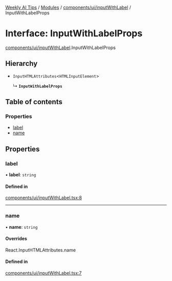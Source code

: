 [Weekly AI Tips](../README.md) / [Modules](../modules.md) / [components/ui/inputWithLabel](../modules/components_ui_inputWithLabel.md) / InputWithLabelProps

# Interface: InputWithLabelProps

[components/ui/inputWithLabel](../modules/components_ui_inputWithLabel.md).InputWithLabelProps

## Hierarchy

- `InputHTMLAttributes`\<`HTMLInputElement`\>

  ↳ **`InputWithLabelProps`**

## Table of contents

### Properties

- [label](components_ui_inputWithLabel.InputWithLabelProps.md#label)
- [name](components_ui_inputWithLabel.InputWithLabelProps.md#name)

## Properties

### label

• **label**: `string`

#### Defined in

[components/ui/inputWithLabel.tsx:8](https://github.com/alexsoyes/weekly-ai-tips/blob/82d80f9c03fb9b1eb480331758fae01e00b39731/components/ui/inputWithLabel.tsx#L8)

___

### name

• **name**: `string`

#### Overrides

React.InputHTMLAttributes.name

#### Defined in

[components/ui/inputWithLabel.tsx:7](https://github.com/alexsoyes/weekly-ai-tips/blob/82d80f9c03fb9b1eb480331758fae01e00b39731/components/ui/inputWithLabel.tsx#L7)
